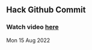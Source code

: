 
 ## Hack Github Commit 
 ### Watch video <a href="https://www.youtube.com">here</a> 
 Mon 15 Aug 2022 
